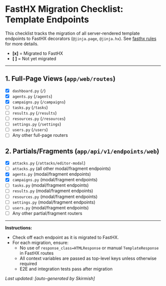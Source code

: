 # FastHX Migration Checklist: Template Endpoints

This checklist tracks the migration of all server-rendered template endpoints to FastHX decorators (`@jinja.page`, `@jinja.hx`). See [fasthx rules](.cursor/rules/code/fasthx-guidelines.mdc) for more details.

-   **[x]** = Migrated to FastHX
-   **[ ]** = Not yet migrated

---

## 1. Full-Page Views (`app/web/routes`)

-   [x] `dashboard.py` (`/`)
-   [x] `agents.py` (`/agents`)
-   [x] `campaigns.py` (`/campaigns`)
-   [ ] `tasks.py` (`/tasks`)
-   [ ] `results.py` (`/results`)
-   [ ] `resources.py` (`/resources`)
-   [ ] `settings.py` (`/settings`)
-   [ ] `users.py` (`/users`)
-   [ ] Any other full-page routers

## 2. Partials/Fragments (`app/api/v1/endpoints/web`)

-   [x] `attacks.py` (`/attacks/editor-modal`)
-   [ ] `attacks.py` (all other modal/fragment endpoints)
-   [x] `agents.py` (modal/fragment endpoints)
-   [x] `campaigns.py` (modal/fragment endpoints)
-   [ ] `tasks.py` (modal/fragment endpoints)
-   [ ] `results.py` (modal/fragment endpoints)
-   [ ] `resources.py` (modal/fragment endpoints)
-   [ ] `settings.py` (modal/fragment endpoints)
-   [ ] `users.py` (modal/fragment endpoints)
-   [ ] Any other partial/fragment routers

---

**Instructions:**

-   Check off each endpoint as it is migrated to FastHX.
-   For each migration, ensure:
    -   No use of `response_class=HTMLResponse` or manual `TemplateResponse` in FastHX routes
    -   All context variables are passed as top-level keys unless otherwise required
    -   E2E and integration tests pass after migration

_Last updated: [auto-generated by Skirmish]_
